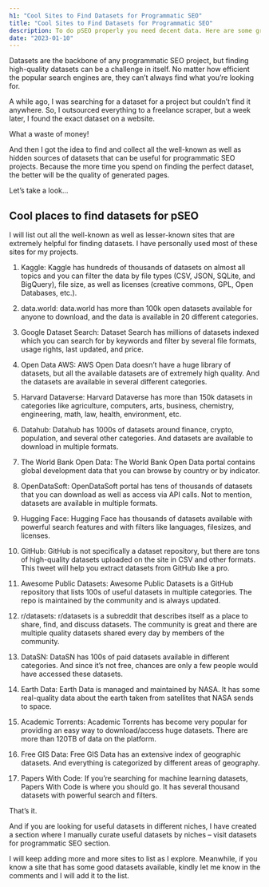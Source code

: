 ```yaml
---
h1: "Cool Sites to Find Datasets for Programmatic SEO"
title: "Cool Sites to Find Datasets for Programmatic SEO"
description: To do pSEO properly you need decent data. Here are some great places to find said data.
date: "2023-01-10"
---
```


Datasets are the backbone of any programmatic SEO project, but finding high-quality datasets can be a challenge in itself. No matter how efficient the popular search engines are, they can’t always find what you’re looking for.

A while ago, I was searching for a dataset for a project but couldn’t find it anywhere. So, I outsourced everything to a freelance scraper, but a week later, I found the exact dataset on a website.

What a waste of money!

And then I got the idea to find and collect all the well-known as well as hidden sources of datasets that can be useful for programmatic SEO projects. Because the more time you spend on finding the perfect dataset, the better will be the quality of generated pages.

Let’s take a look…

## Cool places to find datasets for pSEO

I will list out all the well-known as well as lesser-known sites that are extremely helpful for finding datasets. I have personally used most of these sites for my projects.

1. Kaggle: Kaggle has hundreds of thousands of datasets on almost all topics and you can filter the data by file types (CSV, JSON, SQLite, and BigQuery), file size, as well as licenses (creative commons, GPL, Open Databases, etc.).

3. data.world: data.world has more than 100k open datasets available for anyone to download, and the data is available in 20 different categories.

5. Google Dataset Search: Dataset Search has millions of datasets indexed which you can search for by keywords and filter by several file formats, usage rights, last updated, and price.

7. Open Data AWS: AWS Open Data doesn’t have a huge library of datasets, but all the available datasets are of extremely high quality. And the datasets are available in several different categories.

9. Harvard Dataverse: Harvard Dataverse has more than 150k datasets in categories like agriculture, computers, arts, business, chemistry, engineering, math, law, health, environment, etc.

11. Datahub: Datahub has 1000s of datasets around finance, crypto, population, and several other categories. And datasets are available to download in multiple formats.

13. The World Bank Open Data: The World Bank Open Data portal contains global development data that you can browse by country or by indicator.

15. OpenDataSoft: OpenDataSoft portal has tens of thousands of datasets that you can download as well as access via API calls. Not to mention, datasets are available in multiple formats.

17. Hugging Face: Hugging Face has thousands of datasets available with powerful search features and with filters like languages, filesizes, and licenses. 

19. GitHub: GitHub is not specifically a dataset repository, but there are tons of high-quality datasets uploaded on the site in CSV and other formats. This tweet will help you extract datasets from GitHub like a pro.

21. Awesome Public Datasets: Awesome Public Datasets is a GitHub repository that lists 100s of useful datasets in multiple categories. The repo is maintained by the community and is always updated.

23. r/datasets: r/datasets is a subreddit that describes itself as a place to share, find, and discuss datasets. The community is great and there are multiple quality datasets shared every day by members of the community.

25. DataSN: DataSN has 100s of paid datasets available in different categories. And since it’s not free, chances are only a few people would have accessed these datasets.

27. Earth Data: Earth Data is managed and maintained by NASA. It has some real-quality data about the earth taken from satellites that NASA sends to space.

29. Academic Torrents: Academic Torrents has become very popular for providing an easy way to download/access huge datasets. There are more than 120TB of data on the platform.

31. Free GIS Data: Free GIS Data has an extensive index of geographic datasets. And everything is categorized by different areas of geography.

33. Papers With Code: If you’re searching for machine learning datasets, Papers With Code is where you should go. It has several thousand datasets with powerful search and filters.

That’s it.

And if you are looking for useful datasets in different niches, I have created a section where I manually curate useful datasets by niches – visit datasets for programmatic SEO section.

I will keep adding more and more sites to list as I explore. Meanwhile, if you know a site that has some good datasets available, kindly let me know in the comments and I will add it to the list.

